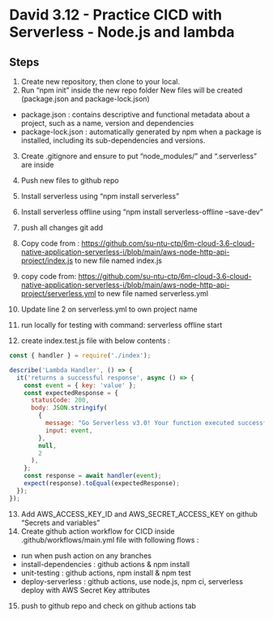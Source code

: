 # David 3.12 - Practice CICD with Serverless - Node.js and lambda

## Steps
1. Create new repository, then clone to your local. 
2. Run “npm init” inside the new repo folder
New files will be created (package.json and package-lock.json)
- package.json : contains descriptive and functional metadata about a project, such as a name, version and dependencies
- package-lock.json : automatically generated by npm when a package is installed, including its sub-dependencies and versions.
3. Create .gitignore and ensure to put “node_modules/” and “.serverless” are inside
4. Push new files to github repo
5. Install serverless using “npm install serverless”
6. Install serverless offline using “npm install serverless-offline –save-dev”
7. push all changes git add 
8. Copy code from :
https://github.com/su-ntu-ctp/6m-cloud-3.6-cloud-native-application-serverless-i/blob/main/aws-node-http-api-project/index.js
to new file named index.js
9. copy code from:
https://github.com/su-ntu-ctp/6m-cloud-3.6-cloud-native-application-serverless-i/blob/main/aws-node-http-api-project/serverless.yml
to new file named serverless.yml
10. Update line 2 on serverless.yml to own project name
11. run locally for testing with command: serverless offline start

12. create index.test.js file with below contents :
```js
const { handler } = require('./index');

describe('Lambda Handler', () => {
  it('returns a successful response', async () => {
    const event = { key: 'value' };
    const expectedResponse = {
      statusCode: 200,
      body: JSON.stringify(
        {
          message: "Go Serverless v3.0! Your function executed successfully!",
          input: event,
        },
        null,
        2
      ),
    };
    const response = await handler(event);
    expect(response).toEqual(expectedResponse);
  });
});
```

13. Add AWS_ACCESS_KEY_ID and AWS_SECRET_ACCESS_KEY on github “Secrets and variables”
14. Create github action workflow for CICD inside .github/workflows/main.yml file with following flows :
- run when push action on any branches
- install-dependencies : github actions & npm install
- unit-testing : github actions, npm install & npm test
- deploy-serverless : github actions, use node.js, npm ci, serverless deploy with AWS Secret Key attributes
15. push to github repo and check on github actions tab
